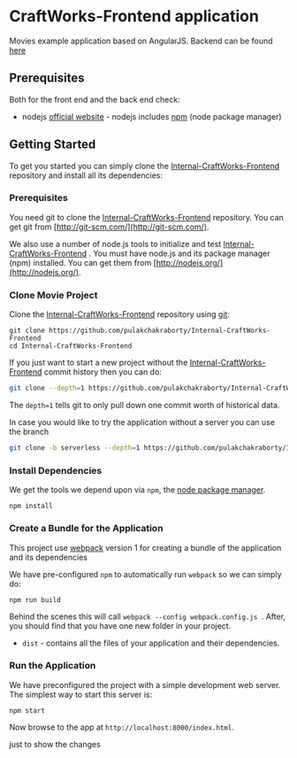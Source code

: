 # CraftWorks-Frontend application
Movies example application based on AngularJS. Backend can be found [here](https://github.com/pulakchakraborty/Internal-CraftWorks-Backend)

## Prerequisites

Both for the front end and the back end check:

* nodejs [official website](https://nodejs.org/en/) - nodejs includes [npm](https://www.npmjs.com/) (node package manager)


## Getting Started

To get you started you can simply clone the [Internal-CraftWorks-Frontend](https://github.com/pulakchakraborty/Internal-CraftWorks-Frontend) repository and install all its dependencies:

### Prerequisites

You need git to clone the [Internal-CraftWorks-Frontend](https://github.com/pulakchakraborty/Internal-CraftWorks-Frontend)  repository. You can get git from [http://git-scm.com/](http://git-scm.com/).

We also use a number of node.js tools to initialize and test [Internal-CraftWorks-Frontend](https://github.com/pulakchakraborty/Internal-CraftWorks-Frontend) . You must have node.js and its package manager (npm) installed.  You can get them from [http://nodejs.org/](http://nodejs.org/).

### Clone Movie Project

Clone the [Internal-CraftWorks-Frontend](https://github.com/pulakchakraborty/Internal-CraftWorks-Frontend)  repository using [git](http://git-scm.com/):

```
git clone https://github.com/pulakchakraborty/Internal-CraftWorks-Frontend
cd Internal-CraftWorks-Frontend
```

If you just want to start a new project without the [Internal-CraftWorks-Frontend](https://github.com/pulakchakraborty/Internal-CraftWorks-Frontend)  commit history then you can do:

```bash
git clone --depth=1 https://github.com/pulakchakraborty/Internal-CraftWorks-Frontend <your-project-name>
```

The `depth=1` tells git to only pull down one commit worth of historical data.

In case you would like to try the application without a server you can use the branch <severless>

```bash
git clone -b serverless --depth=1 https://github.com/pulakchakraborty/Internal-CraftWorks-Frontend <your-project-name>
```

### Install Dependencies

We get the tools we depend upon via `npm`, the [node package manager](https://www.npmjs.com).

```
npm install
```

### Create a Bundle for the Application

This project use [webpack](https://github.com/webpack/webpack) version 1 for creating a bundle of the application and its dependencies

We have pre-configured `npm` to automatically run `webpack` so we can simply do:

```
npm run build
```

Behind the scenes this will call `webpack --config webpack.config.js `.  After, you should find that you have one new folder in your project.

* `dist` - contains all the files of your application and their dependencies.

### Run the Application

We have preconfigured the project with a simple development web server.  The simplest way to start
this server is:

```
npm start
```

Now browse to the app at `http://localhost:8000/index.html`.


just to show the changes
